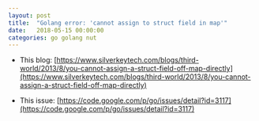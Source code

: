 ```yaml
---
layout: post
title:  "Golang error: 'cannot assign to struct field in map'"
date:   2018-05-15 00:00:00
categories: go golang nut
---
```


- This blog: [https://www.silverkeytech.com/blogs/third-world/2013/8/you-cannot-assign-a-struct-field-off-map-directly](https://www.silverkeytech.com/blogs/third-world/2013/8/you-cannot-assign-a-struct-field-off-map-directly)

- This issue: [https://code.google.com/p/go/issues/detail?id=3117](https://code.google.com/p/go/issues/detail?id=3117)


